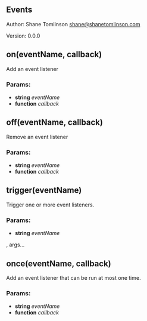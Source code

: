 

<!-- Start src/events.js -->

## Events

Author: Shane Tomlinson shane@shanetomlinson.com

Version: 0.0.0

## on(eventName, callback)

Add an event listener

### Params:

* **string** *eventName* 
* **function** *callback* 

## off(eventName, callback)

Remove an event listener

### Params:

* **string** *eventName* 
* **function** *callback* 

## trigger(eventName)

Trigger one or more event listeners.

### Params:

* **string** *eventName* 

, args...

## once(eventName, callback)

Add an event listener that can be run at most one time.

### Params:

* **string** *eventName* 
* **function** *callback* 

<!-- End src/events.js -->

